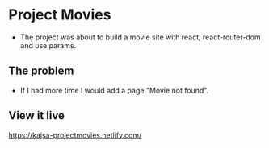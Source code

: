 # Project Movies

- The project was about to build a movie site with react, react-router-dom and use params.

## The problem

- If I had more time I would add a page "Movie not found".

## View it live

https://kajsa-projectmovies.netlify.com/
